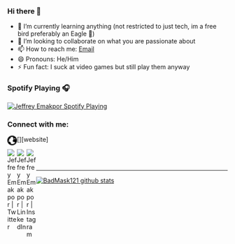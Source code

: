 ### Hi there 👋

<!-- - 🔭 I’m currently working on a couple top secret things 🤫 -->
- 🌱 I’m currently learning anything (not restricted to just tech, im a free bird preferably an Eagle 🦅)
- 👯 I’m looking to collaborate on what you are passionate about
- 📫 How to reach me: <a href="mailto:jeffreyefemena4@gmail.com">Email</a>
- 😄 Pronouns: He/Him
- ⚡ Fun fact: I suck at video games but still play them anyway


### Spotify Playing 🎧
[<img src="https://novatorem-git-master.david-saint.vercel.app/api/spotify" alt="Jeffrey Emakpor Spotify Playing" width="350" />](https://open.spotify.com/user/ztubwqe0b1e3upwsvamo3y1nf)

### Connect with me:

[<img align="left" alt="Jeffrey Emakpor" width="22px" src="https://raw.githubusercontent.com/iconic/open-iconic/master/svg/globe.svg" />][website]
<!-- [<img align="left" alt="Jeffrey Emakpor | YouTube" width="22px" src="https://cdn.jsdelivr.net/npm/simple-icons@v3/icons/youtube.svg" />][youtube] -->
[<img align="left" alt="Jeffrey Emakpor | Twitter" width="22px" src="https://cdn.jsdelivr.net/npm/simple-icons@v3/icons/twitter.svg" />][twitter]
[<img align="left" alt="Jeffrey Emakpor | LinkedIn" width="22px" src="https://cdn.jsdelivr.net/npm/simple-icons@v3/icons/linkedin.svg" />][linkedin]
[<img align="left" alt="Jeffrey Emakpor | Instagram" width="22px" src="https://cdn.jsdelivr.net/npm/simple-icons@v3/icons/instagram.svg" />][instagram]

<br />
<br />

---

<!-- [![David Saint's github stats](https://github-readme-stats.vercel.app/api?username=david-saint)](https://github.com/anuraghazra/github-readme-stats) -->


<!-- [website]: https://davidsaint.dev -->
[twitter]: https://twitter.com/BadMask121
[instagram]: https://www.instagram.com/acecorps121/?hl=en
[linkedin]: https://www.linkedin.com/in/jeffrey-emakpor-5536aa156/
[![BadMask121 github stats](https://github-readme-stats.vercel.app/api?username=BadMask121)](https://github.com/anuraghazra/github-readme-stats)

